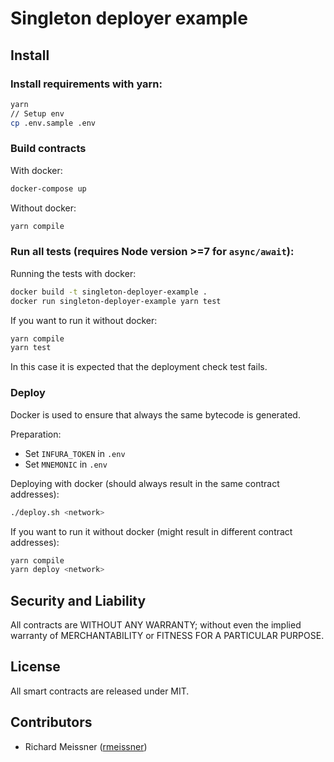 Singleton deployer example
==========================

Install
-------
### Install requirements with yarn:

```bash
yarn
// Setup env
cp .env.sample .env
```

### Build contracts

With docker:
```bash
docker-compose up
```

Without docker:
```bash
yarn compile
```

### Run all tests (requires Node version >=7 for `async/await`):

Running the tests with docker:

```bash
docker build -t singleton-deployer-example .
docker run singleton-deployer-example yarn test
```

If you want to run it without docker:

```bash
yarn compile
yarn test
```

In this case it is expected that the deployment check test fails.

### Deploy

Docker is used to ensure that always the same bytecode is generated.

Preparation:
- Set `INFURA_TOKEN` in `.env`
- Set `MNEMONIC` in `.env`

Deploying with docker (should always result in the same contract addresses):

```bash
./deploy.sh <network>
```

If you want to run it without docker (might result in different contract addresses):

```bash
yarn compile
yarn deploy <network>
```

Security and Liability
----------------------
All contracts are WITHOUT ANY WARRANTY; without even the implied warranty of MERCHANTABILITY or FITNESS FOR A PARTICULAR PURPOSE.

License
-------
All smart contracts are released under MIT.

Contributors
------------
- Richard Meissner ([rmeissner](https://github.com/rmeissner))
